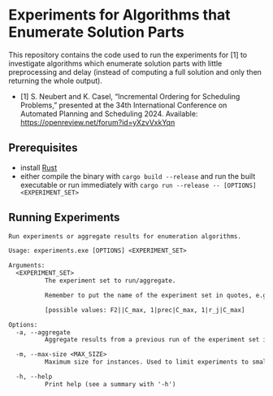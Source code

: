 # Experiments for Algorithms that Enumerate Solution Parts

This repository contains the code used to run the experiments for \[1\] to investigate algorithms which enumerate solution parts with little preprocessing and delay (instead of computing a full solution and only then returning the whole output).

- \[1\] S. Neubert and K. Casel, “Incremental Ordering for Scheduling Problems,” presented at the 34th International Conference on Automated Planning and Scheduling 2024. Available: <https://openreview.net/forum?id=yXzvVxkYqn>

## Prerequisites

- install [Rust](https://www.rust-lang.org/tools/install)
- either compile the binary with `cargo build --release` and run the built executable or run immediately with `cargo run --release -- [OPTIONS] <EXPERIMENT_SET>`

## Running Experiments

```txt
Run experiments or aggregate results for enumeration algorithms.

Usage: experiments.exe [OPTIONS] <EXPERIMENT_SET>

Arguments:
  <EXPERIMENT_SET>
          The experiment set to run/aggregate.

          Remember to put the name of the experiment set in quotes, e.g. "F2||C_max"

          [possible values: F2||C_max, 1|prec|C_max, 1|r_j|C_max]

Options:
  -a, --aggregate
          Aggregate results from a previous run of the experiment set instead of running the experiments

  -m, --max-size <MAX_SIZE>
          Maximum size for instances. Used to limit experiments to small instances during test runs

  -h, --help
          Print help (see a summary with '-h')
```
